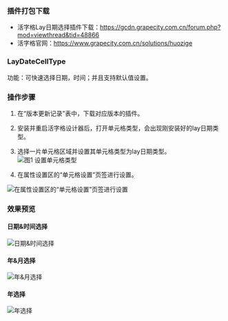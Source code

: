 ### 插件打包下载
- 活字格Lay日期选择插件下载：https://gcdn.grapecity.com.cn/forum.php?mod=viewthread&tid=48866
- 活字格官网：https://www.grapecity.com.cn/solutions/huozige

### LayDateCellType
功能：可快速选择日期，时间；并且支持默认值设置。

### 操作步骤
1. 在“版本更新记录”表中，下载对应版本的插件。
2. 安装并重启活字格设计器后，打开单元格类型，会出现刚安装好的lay日期类型。
3. 选择一片单元格区域并设置其单元格类型为lay日期类型。
![图1  设置单元格类型](https://gcdn.grapecity.com.cn/data/attachment/forum/201807/25/142456ld9cwj4nz221jn55.png "图1  设置单元格类型")

4. 在属性设置区的“单元格设置”页签进行设置。

![在属性设置区的“单元格设置”页签进行设置](https://gcdn.grapecity.com.cn/data/attachment/forum/201807/25/143717u44sdsdbn4o4sghw.png "在属性设置区的“单元格设置”页签进行设置")

### 效果预览
#### 日期&时间选择
![日期&时间选择](https://gcdn.grapecity.com.cn/data/attachment/forum/201807/25/144039amgrv7mlqurvvcyu.gif "日期&时间选择")

#### 年&月选择
![年&月选择](https://gcdn.grapecity.com.cn/data/attachment/forum/201807/25/145338tvuacf0acccnqva3.gif "年&月选择")

#### 年选择
![年选择](https://gcdn.grapecity.com.cn/data/attachment/forum/201807/25/145340ogdunj91kd9d9gdw.gif "年选择")

